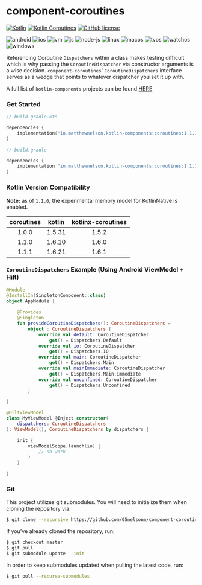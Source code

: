 # component-coroutines
[![Kotlin](https://img.shields.io/badge/kotlin-1.6.21-blue.svg?logo=kotlin)](http://kotlinlang.org)
[![Kotlin Coroutines](https://img.shields.io/badge/coroutines-1.6.1-blue.svg?logo=kotlin)](https://github.com/Kotlin/kotlinx.coroutines)
[![GitHub license](https://img.shields.io/badge/license-Apache%20License%202.0-blue.svg?style=flat)](https://www.apache.org/licenses/LICENSE-2.0)  

![android](https://camo.githubusercontent.com/b1d9ad56ab51c4ad1417e9a5ad2a8fe63bcc4755e584ec7defef83755c23f923/687474703a2f2f696d672e736869656c64732e696f2f62616467652f706c6174666f726d2d616e64726f69642d3645444238442e7376673f7374796c653d666c6174)
![ios](https://camo.githubusercontent.com/1fec6f0d044c5e1d73656bfceed9a78fd4121b17e82a2705d2a47f6fd1f0e3e5/687474703a2f2f696d672e736869656c64732e696f2f62616467652f706c6174666f726d2d696f732d4344434443442e7376673f7374796c653d666c6174)
![jvm](https://camo.githubusercontent.com/700f5dcd442fd835875568c038ae5cd53518c80ae5a0cf12c7c5cf4743b5225b/687474703a2f2f696d672e736869656c64732e696f2f62616467652f706c6174666f726d2d6a766d2d4442343133442e7376673f7374796c653d666c6174)
![js](https://camo.githubusercontent.com/3e0a143e39915184b54b60a2ecedec75e801f396d34b5b366c94ec3604f7e6bd/687474703a2f2f696d672e736869656c64732e696f2f62616467652f706c6174666f726d2d6a732d4638444235442e7376673f7374796c653d666c6174)
![node-js](https://camo.githubusercontent.com/d08fda729ceebcae0f23c83499ca8f06105350f037661ac9a4cc7f58edfdbca9/68747470733a2f2f696d672e736869656c64732e696f2f62616467652f706c6174666f726d2d6e6f64656a732d3638613036332e7376673f7374796c653d666c6174)
![linux](https://camo.githubusercontent.com/a2c518ecf30b2c88dd6af8bbc5281b6014686b916368e6197ef2a5e1dda7adb4/687474703a2f2f696d672e736869656c64732e696f2f62616467652f706c6174666f726d2d6c696e75782d3244334636432e7376673f7374796c653d666c6174)
![macos](https://camo.githubusercontent.com/1b8313498db244646b38a4480186ae2b25464e5e8d71a1920c52b2be5212b909/687474703a2f2f696d672e736869656c64732e696f2f62616467652f706c6174666f726d2d6d61636f732d3131313131312e7376673f7374796c653d666c6174)
![tvos](https://camo.githubusercontent.com/4ac08d7fb1bcb8ef26388cd2bf53b49626e1ab7cbda581162a946dd43e6a2726/687474703a2f2f696d672e736869656c64732e696f2f62616467652f706c6174666f726d2d74766f732d3830383038302e7376673f7374796c653d666c6174)
![watchos](https://camo.githubusercontent.com/135dbadae40f9cabe7a3a040f9380fb485cff36c90909f3c1ae36b81c304426b/687474703a2f2f696d672e736869656c64732e696f2f62616467652f706c6174666f726d2d77617463686f732d4330433043302e7376673f7374796c653d666c6174)
![windows](https://camo.githubusercontent.com/01bd13daf3ea3068952f50840e3f36a305803cc248af08f084cb9e37df78123d/687474703a2f2f696d672e736869656c64732e696f2f62616467652f706c6174666f726d2d77696e646f77732d3444373643442e7376673f7374796c653d666c6174)  

Referencing Coroutine `Dispatchers` within a class makes testing difficult which is why passing the `CoroutineDispatcher` via 
constructor arguments is a wise decision. `component-coroutines`' `CoroutineDispatchers` interface serves as a wedge that points to 
whatever dispatcher you set it up with.

A full list of `kotlin-components` projects can be found [HERE](https://kotlin-components.matthewnelson.io)

### Get Started

```kotlin
// build.gradle.kts

dependencies {
    implementation("io.matthewnelson.kotlin-components:coroutines:1.1.1")
}
```

```groovy
// build.gradle

dependencies {
    implementation "io.matthewnelson.kotlin-components:coroutines:1.1.1"
}
```

### Kotlin Version Compatibility

**Note:** as of `1.1.0`, the experimental memory model for KotlinNative is enabled.

|  coroutines  |    kotlin    |  kotlinx-coroutines  |
| :----------: | :----------: | :------------------: |
|    1.0.0     |    1.5.31    |       1.5.2          |
|    1.1.0     |    1.6.10    |       1.6.0          |
|    1.1.1     |    1.6.21    |       1.6.1          |

### `CoroutineDispatchers` Example (Using Android ViewModel + Hilt)
```kotlin
@Module
@InstallIn(SingletonComponent::class)
object AppModule {
    
    @Provides
    @Singleton
    fun provideCoroutineDispatchers(): CoroutineDispatchers =
        object : CoroutineDispatchers {
            override val default: CoroutineDispatcher
                get() = Dispatchers.Default
            override val io: CoroutineDispatcher
                get() = Dispatchers.IO
            override val main: CoroutineDispatcher
                get() = Dispatchers.Main
            override val mainImmediate: CoroutineDispatcher
                get() = Dispatchers.Main.immediate
            override val unconfined: CoroutineDispatcher
                get() = Dispatchers.Unconfined
        }

}

@HiltViewModel
class MyViewModel @Inject constructor(
    dispatchers: CoroutineDispatchers
): ViewModel(), CoroutineDispatchers by dispatchers {

    init {
        viewModelScope.launch(io) {
            // do work
        }
    }

}
```

### Git

This project utilizes git submodules. You will need to initialize them when
cloning the repository via:

```bash
$ git clone --recursive https://github.com/05nelsonm/component-coroutines.git
```

If you've already cloned the repository, run:
```bash
$ git checkout master
$ git pull
$ git submodule update --init
```

In order to keep submodules updated when pulling the latest code, run:
```bash
$ git pull --recurse-submodules
```
